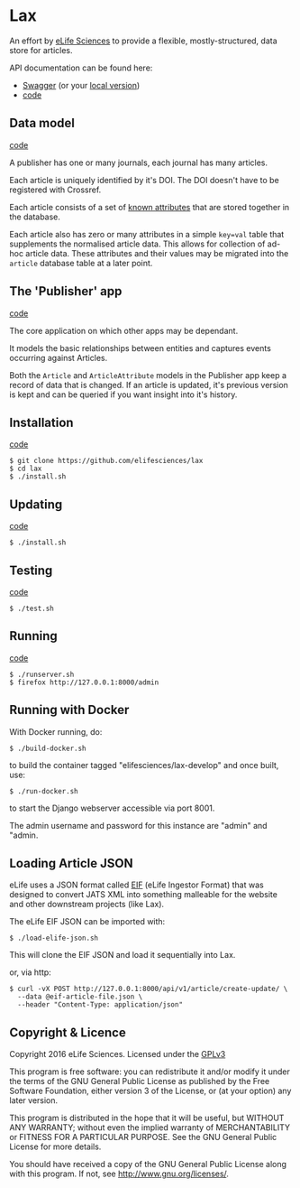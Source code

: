 # Lax

An effort by [eLife Sciences](http://elifesciences.org) to provide a flexible, mostly-structured, data store 
for articles.

API documentation can be found here:

* [Swagger](//lax.elifesciences.org/api/docs/) (or your [local version](/api/docs/))
* [code](https://github.com/elifesciences/lax/blob/master/src/publisher/api.py)

## Data model

[code](https://github.com/elifesciences/lax/blob/master/src/publisher/models.py)

A publisher has one or many journals, each journal has many articles.

Each article is uniquely identified by it's DOI. The DOI doesn't have to be 
registered with Crossref.

Each article consists of a set of [known attributes](https://github.com/elifesciences/lax/blob/develop/src/publisher/models.py#L24) that are stored together in the database.

Each article also has zero or many attributes in a simple `key=val` table that 
supplements the normalised article data. This allows for collection of ad-hoc 
article data. These attributes and their values may be migrated into the 
`article` database table at a later point.

## The 'Publisher' app

[code](https://github.com/elifesciences/lax/blob/master/src/publisher/)

The core application on which other apps may be dependant.

It models the basic relationships between entities and captures events occurring
against Articles.

Both the `Article` and `ArticleAttribute` models in the Publisher app keep a 
record of data that is changed. If an article is updated, it's previous version 
is kept and can be queried if you want insight into it's history.


## Installation

[code](https://github.com/elifesciences/lax/blob/develop/install.sh)  

    $ git clone https://github.com/elifesciences/lax
    $ cd lax
    $ ./install.sh

## Updating

[code](https://github.com/elifesciences/lax/blob/develop/install.sh)  

    $ ./install.sh

## Testing 

[code](https://github.com/elifesciences/lax/blob/develop/src/publisher/tests/)  

    $ ./test.sh

## Running

[code](https://github.com/elifesciences/lax/blob/develop/runserver.sh)

    $ ./runserver.sh
    $ firefox http://127.0.0.1:8000/admin

## Running with Docker

With Docker running, do:

    $ ./build-docker.sh

to build the container tagged "elifesciences/lax-develop" and once built, use:

    $ ./run-docker.sh
    
to start the Django webserver accessible via port 8001.

The admin username and password for this instance are "admin" and "admin. 

## Loading Article JSON

eLife uses a JSON format called [EIF](https://github.com/elifesciences/elife-eif-schema) 
(eLife Ingestor Format) that was designed to convert JATS XML into something 
malleable for the website and other downstream projects (like Lax).

The eLife EIF JSON can be imported with:

    $ ./load-elife-json.sh

This will clone the EIF JSON and load it sequentially into Lax.

or, via http:
    
    $ curl -vX POST http://127.0.0.1:8000/api/v1/article/create-update/ \
      --data @eif-article-file.json \
      --header "Content-Type: application/json"

## Copyright & Licence

Copyright 2016 eLife Sciences. Licensed under the [GPLv3](LICENCE.txt)

This program is free software: you can redistribute it and/or modify
it under the terms of the GNU General Public License as published by
the Free Software Foundation, either version 3 of the License, or
(at your option) any later version.

This program is distributed in the hope that it will be useful,
but WITHOUT ANY WARRANTY; without even the implied warranty of
MERCHANTABILITY or FITNESS FOR A PARTICULAR PURPOSE.  See the
GNU General Public License for more details.

You should have received a copy of the GNU General Public License
along with this program.  If not, see <http://www.gnu.org/licenses/>.

